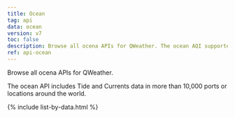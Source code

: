 ```yaml
---
title: Ocean
tag: api
data: ocean
version: v7
toc: false
description: Browse all ocena APIs for QWeather. The ocean AQI supported Tide and Currents data in more than 10,000 ports or locations around the world. Providing tide table, hourly tide forecast and currents forecast.
ref: api-ocean
---
```


Browse all ocena APIs for QWeather. 

The ocean API includes Tide and Currents data in more than 10,000 ports or locations around the world.

{% include list-by-data.html %}